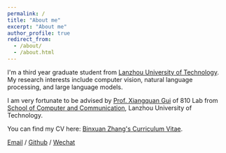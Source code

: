 ```yaml
---
permalink: /
title: "About me"
excerpt: "About me"
author_profile: true
redirect_from: 
  - /about/
  - /about.html
---
```



I'm a third year graduate student from [Lanzhou University of Technology](https://www.lut.edu.cn/). My research interests include computer vision, natural language processing, and large language models.

I am very fortunate to be advised by [Prof. Xiangquan Gui](https://jitong.lut.edu.cn/info/1317/8626.htm) of 810 Lab from [School of Computer and Communication](https://jitong.lut.edu.cn/index.htm), Lanzhou University of Technology. 

You can find my CV here: [Binxuan Zhang's Curriculum Vitae](../assets/Curriculum_Vitae.pdf).

[Email](mailto:212085400201@lut.edu.cn) / [Github](https://github.com/binxuan98) / [Wechat](../images/wechat.jpg)


